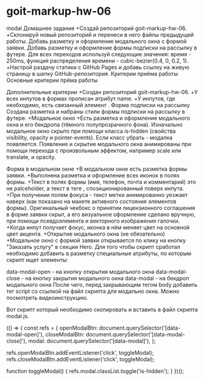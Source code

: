# goit-markup-hw-06
modal
Домашнее задание
+Создай репозиторий goit-markup-hw-06.
+Склонируй новый репозиторий и перенеси в него файлы предыдущей работы.
Добавь разметку и оформление модального окна с формой заявки.
Добавь разметку и оформление формы подписки на рассылку в футере.
Для всех переходов используй следующие значения: время - 250ms, функция распределения времени - cubic-bezier(0.4, 0, 0.2, 1).
+Настрой раздачу статики с GitHub Pages и добавь ссылку на живую страницу в шапку GitHub-репозитория.
Критерии приёма работы
Основные критерии прёма работы

Дополнительные критерии
+Создан репозиторий goit-markup-hw-06.
+У всех инпутов в формах прописан атрибут name.
+У инпутов, где необходимо, есть связанный элемент <label>.
Форма подписки на рассылку
Создана разметка и набраны стили формы подписки на рассылку в футере.
+Модальное окно
+Есть разметка и оформление модального окна и его бекдропа (тёмного полупрозрачного фона).
Изначально модальное окно скрыто при помощи класса is-hidden (свойства visibility, opacity и pointer-events). Если класс убрать - модалка появляется.
Появление и скрытие модального окна анимированы при помощи перехода с произвольным эффектом, например scale или translate, и opacity.

Форма в модальном окне
+В модальном окне есть разметка формы заявки.
+Выполнена разметка и оформление всех иконок в полях формы.
+Текст в полях формы (имя, телефон, почта и комментарий) это не palceholder, а текст в теге <label>, спозиционированный поверх инпута.
+При получении полем фокуса - текст метки анимированно уезжает наверх (как показано на макете активного состояния элементов формы).
Оригинальный чекбокс о принятии лицензионного соглашения в форме заявки скрыт, а его визуальное оформление сделано вручную, при помощи псевдоэлемента и векторного изображения галочки.
+Когда инпут получает фокус, иконка в нём меняет цвет на основной цвет акцента.
+Открытие модального окна (не обязательно)
+Модальное окно с формой заявки открывается по клику на кнопку "Заказать услугу" в секции Hero. Для того чтобы скрипт сработал необходимо добавить в разметку специальные атрибуты, по которым скрипт ищет элементы:

data-modal-open - на кнопку открытия модального окна
data-modal-close - на кнопку закрытия модального окна
data-modal - на бекдроп модального окна
После чего, перед закрывающим тегом body добавить тег script со ссылкой на файл скрипта для модально окна. Можно посмотреть видеоинструкцию.

<body>
  <!-- Вся твоя разметка, включая разметку модалки -->

  <!-- Ставим перед закрывающим тегом body -->
  <script src="./js/modal.js"></script>
</body>
Вот скрипт который необходимо скопировать и вставить в файл скрипта modal.js.

(() => {
  const refs = {
    openModalBtn: document.querySelector('[data-modal-open]'),
    closeModalBtn: document.querySelector('[data-modal-close]'),
    modal: document.querySelector('[data-modal]'),
  };

  refs.openModalBtn.addEventListener('click', toggleModal);
  refs.closeModalBtn.addEventListener('click', toggleModal);

  function toggleModal() {
    refs.modal.classList.toggle('is-hidden');
  }
})();